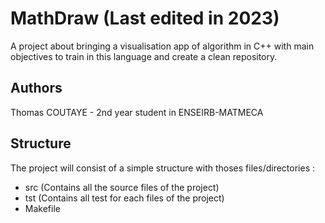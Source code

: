# MathDraw (Last edited in 2023)
A project about bringing a visualisation app of algorithm in C++ with main objectives to train in this language and create a clean repository.


## Authors 
Thomas COUTAYE - 2nd year student in ENSEIRB-MATMECA 

## Structure

The project will consist of a simple structure with thoses files/directories :

- src (Contains all the source files of the project)
- tst (Contains all test for each files of the project)
- Makefile
